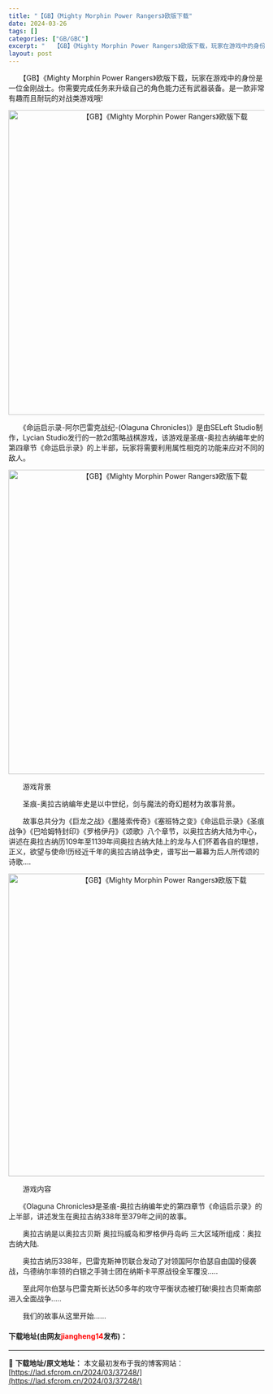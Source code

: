 ```yaml
---
title: "【GB】《Mighty Morphin Power Rangers》欧版下载"
date: 2024-03-26
tags: []
categories: ["GB/GBC"]
excerpt: "　　【GB】《Mighty Morphin Power Rangers》欧版下载，玩家在游戏中的身份是一位金刚战士。你需要完成任务来升级自己的角色能力还有武器装备。是一款非常有趣而且耐玩的对战类游戏哦! 　　《命运启示录-阿尔巴雷克战纪-(Olaguna Chronicles)》是由SELeft S&hellip;"
layout: post
---
```


 <p>　　【GB】《Mighty Morphin Power Rangers》欧版下载，玩家在游戏中的身份是一位金刚战士。你需要完成任务来升级自己的角色能力还有武器装备。是一款非常有趣而且耐玩的对战类游戏哦!</p> <p align="center"><img align="" border="0" src="https://lad.sfcrom.cn/wp-content/uploads/2024/03/20240326_66028160cbb58.png" width="600" alt="【GB】《Mighty Morphin Power Rangers》欧版下载" /></p> <p>　　《命运启示录-阿尔巴雷克战纪-(Olaguna Chronicles)》是由SELeft Studio制作，Lycian Studio发行的一款2d策略战棋游戏，该游戏是圣痕-奥拉古纳编年史的第四章节《命运启示录》的上半部，玩家将需要利用属性相克的功能来应对不同的敌人。</p> <p align="center"><img align="" border="0" src="https://lad.sfcrom.cn/wp-content/uploads/2024/03/20240326_660281617c891.png" width="599" alt="【GB】《Mighty Morphin Power Rangers》欧版下载" /></p> <p>　　游戏背景</p> <p>　　圣痕-奥拉古纳编年史是以中世纪，剑与魔法的奇幻题材为故事背景。</p> <p>　　故事总共分为《巨龙之战》《墨隆索传奇》《塞班特之变》《命运启示录》《圣痕战争》《巴哈姆特封印》《罗格伊丹》《颂歌》八个章节，以奥拉古纳大陆为中心，讲述在奥拉古纳历109年至1139年间奥拉古纳大陆上的龙与人们怀着各自的理想，正义，欲望与使命!历经近千年的奥拉古纳战争史，谱写出一幕幕为后人所传颂的诗歌....</p> <p align="center"><img align="" border="0" src="https://lad.sfcrom.cn/wp-content/uploads/2024/03/20240326_660281622ea41.png" width="596" alt="【GB】《Mighty Morphin Power Rangers》欧版下载" /></p> <p>　　游戏内容</p> <p>　　《Olaguna Chronicles》是圣痕-奥拉古纳编年史的第四章节《命运启示录》的上半部，讲述发生在奥拉古纳338年至379年之间的故事。</p> <p>　　奥拉古纳是以奥拉古贝斯 奥拉玛威岛和罗格伊丹岛屿 三大区域所组成：奥拉古纳大陆.</p> <p>　　奥拉古纳历338年，巴雷克斯神罚联合发动了对领国阿尔伯瑟自由国的侵袭战，乌德纳尔率领的白银之手骑士团在纳斯卡平原战役全军覆没.....</p> <p>　　至此阿尔伯瑟与巴雷克斯长达50多年的攻守平衡状态被打破!奥拉古贝斯南部进入全面战争.....</p> <p>　　我们的故事从这里开始......</p> <p><h4>下载地址(由网友<font color="red">jiangheng14</font>发布)：</h4></p> 

---
📖 **下载地址/原文地址：** 本文最初发布于我的博客网站：[https://lad.sfcrom.cn/2024/03/37248/](https://lad.sfcrom.cn/2024/03/37248/)
